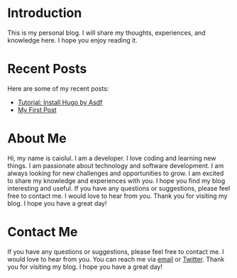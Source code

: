 
# Introduction


This is my personal blog. I will share my thoughts, experiences, and knowledge here. I hope you enjoy reading it.

# Recent Posts

Here are some of my recent posts:

- [Tutorial: Install Hugo by Asdf](/blog/posts/install-hugo-by-asdf/)
- [My First Post](/blog/posts/my-first-post/)

# About Me

Hi, my name is caiolul. I am a developer. I love coding and learning new things. I am passionate about technology and software development. I am always looking for new challenges and opportunities to grow. I am excited to share my knowledge and experiences with you. I hope you find my blog interesting and useful. If you have any questions or suggestions, please feel free to contact me. I would love to hear from you. Thank you for visiting my blog. I hope you have a great day!

# Contact Me

If you have any questions or suggestions, please feel free to contact me. I would love to hear from you. You can reach me via [email](mailto:caiolucena.il@gmail.com) or [Twitter](https://twitter.com/caio_lul). Thank you for visiting my blog. I hope you have a great day!